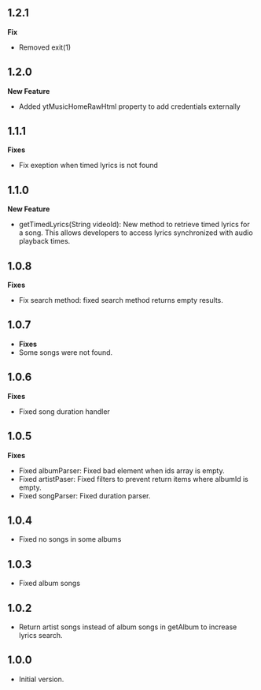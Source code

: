 ## 1.2.1

**Fix**
- Removed exit(1)

## 1.2.0

**New Feature**
- Added ytMusicHomeRawHtml property to add credentials externally

## 1.1.1

**Fixes**
- Fix exeption when timed lyrics is not found

## 1.1.0

**New Feature**
- getTimedLyrics(String videoId): New method to retrieve timed lyrics for a song. This allows developers to access lyrics synchronized with audio playback times.

## 1.0.8
**Fixes**
- Fix search method: fixed search method returns empty results.

## 1.0.7

- **Fixes**
- Some songs were not found.

## 1.0.6

**Fixes**
- Fixed song duration handler

## 1.0.5

**Fixes**
- Fixed albumParser: Fixed bad element when ids array is empty.
- Fixed artistPaser: Fixed filters to prevent return items where albumId is empty.
- Fixed songParser: Fixed duration parser.

## 1.0.4

- Fixed no songs in some albums

## 1.0.3

- Fixed album songs

## 1.0.2

- Return artist songs instead of album songs in getAlbum to increase lyrics search.

## 1.0.0

- Initial version.
